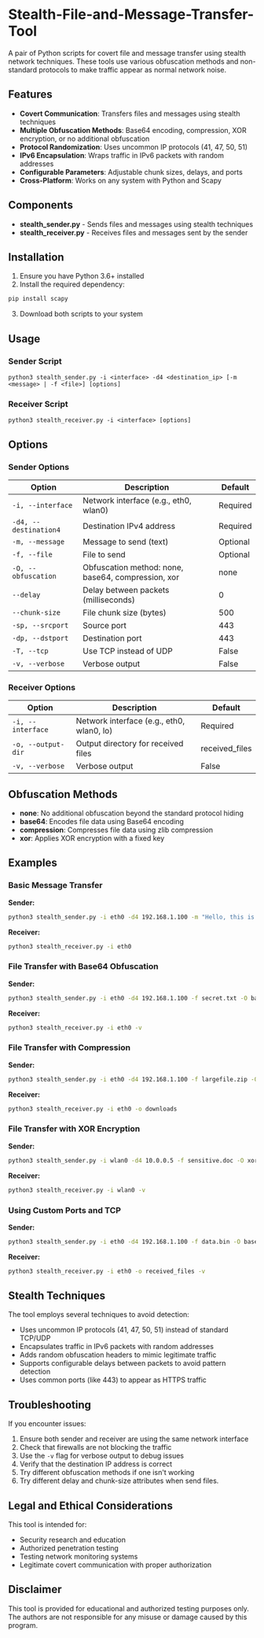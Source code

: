 # Stealth-File-and-Message-Transfer-Tool


A pair of Python scripts for covert file and message transfer using stealth network techniques. These tools use various obfuscation methods and non-standard protocols to make traffic appear as normal network noise.

## Features

- **Covert Communication**: Transfers files and messages using stealth techniques
- **Multiple Obfuscation Methods**: Base64 encoding, compression, XOR encryption, or no additional obfuscation
- **Protocol Randomization**: Uses uncommon IP protocols (41, 47, 50, 51)
- **IPv6 Encapsulation**: Wraps traffic in IPv6 packets with random addresses
- **Configurable Parameters**: Adjustable chunk sizes, delays, and ports
- **Cross-Platform**: Works on any system with Python and Scapy

## Components

- **stealth_sender.py** - Sends files and messages using stealth techniques
- **stealth_receiver.py** - Receives files and messages sent by the sender

## Installation

1. Ensure you have Python 3.6+ installed
2. Install the required dependency:

```bash
pip install scapy
```

3. Download both scripts to your system

## Usage

### Sender Script

```
python3 stealth_sender.py -i <interface> -d4 <destination_ip> [-m <message> | -f <file>] [options]
```

### Receiver Script

```
python3 stealth_receiver.py -i <interface> [options]
```

## Options

### Sender Options

| Option | Description | Default |
|--------|-------------|---------|
| `-i, --interface` | Network interface (e.g., eth0, wlan0) | Required |
| `-d4, --destination4` | Destination IPv4 address | Required |
| `-m, --message` | Message to send (text) | Optional |
| `-f, --file` | File to send | Optional |
| `-O, --obfuscation` | Obfuscation method: none, base64, compression, xor | none |
| `--delay` | Delay between packets (milliseconds) | 0 |
| `--chunk-size` | File chunk size (bytes) | 500 |
| `-sp, --srcport` | Source port | 443 |
| `-dp, --dstport` | Destination port | 443 |
| `-T, --tcp` | Use TCP instead of UDP | False |
| `-v, --verbose` | Verbose output | False |

### Receiver Options

| Option | Description | Default |
|--------|-------------|---------|
| `-i, --interface` | Network interface (e.g., eth0, wlan0, lo) | Required |
| `-o, --output-dir` | Output directory for received files | received_files |
| `-v, --verbose` | Verbose output | False |

## Obfuscation Methods

- **none**: No additional obfuscation beyond the standard protocol hiding
- **base64**: Encodes file data using Base64 encoding
- **compression**: Compresses file data using zlib compression
- **xor**: Applies XOR encryption with a fixed key

## Examples

### Basic Message Transfer

**Sender:**
```bash
python3 stealth_sender.py -i eth0 -d4 192.168.1.100 -m "Hello, this is a secret message!"
```

**Receiver:**
```bash
python3 stealth_receiver.py -i eth0
```

### File Transfer with Base64 Obfuscation

**Sender:**
```bash
python3 stealth_sender.py -i eth0 -d4 192.168.1.100 -f secret.txt -O base64 --delay 10
```

**Receiver:**
```bash
python3 stealth_receiver.py -i eth0 -v
```

### File Transfer with Compression

**Sender:**
```bash
python3 stealth_sender.py -i eth0 -d4 192.168.1.100 -f largefile.zip -O compression --chunk-size 1000
```

**Receiver:**
```bash
python3 stealth_receiver.py -i eth0 -o downloads
```

### File Transfer with XOR Encryption

**Sender:**
```bash
python3 stealth_sender.py -i wlan0 -d4 10.0.0.5 -f sensitive.doc -O xor -T -sp 5353 -dp 5353
```

**Receiver:**
```bash
python3 stealth_receiver.py -i wlan0 -v
```

### Using Custom Ports and TCP

**Sender:**
```bash
python3 stealth_sender.py -i eth0 -d4 192.168.1.100 -f data.bin -O base64 -T -sp 8080 -dp 8080 --delay 5
```

**Receiver:**
```bash
python3 stealth_receiver.py -i eth0 -o received_files -v
```

## Stealth Techniques

The tool employs several techniques to avoid detection:

- Uses uncommon IP protocols (41, 47, 50, 51) instead of standard TCP/UDP
- Encapsulates traffic in IPv6 packets with random addresses
- Adds random obfuscation headers to mimic legitimate traffic
- Supports configurable delays between packets to avoid pattern detection
- Uses common ports (like 443) to appear as HTTPS traffic

## Troubleshooting

If you encounter issues:

1. Ensure both sender and receiver are using the same network interface
2. Check that firewalls are not blocking the traffic
3. Use the `-v` flag for verbose output to debug issues
4. Verify that the destination IP address is correct
5. Try different obfuscation methods if one isn't working
6. Try different delay and chunk-size attributes when send files.

## Legal and Ethical Considerations

This tool is intended for:

- Security research and education
- Authorized penetration testing
- Testing network monitoring systems
- Legitimate covert communication with proper authorization



## Disclaimer

This tool is provided for educational and authorized testing purposes only. The authors are not responsible for any misuse or damage caused by this program.
